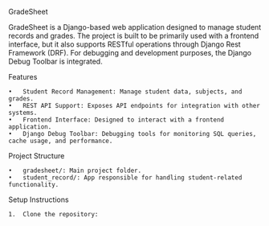 GradeSheet

GradeSheet is a Django-based web application designed to manage student records and grades. The project is built to be primarily used with a frontend interface, but it also supports RESTful operations through Django Rest Framework (DRF). For debugging and development purposes, the Django Debug Toolbar is integrated.

Features

	•	Student Record Management: Manage student data, subjects, and grades.
	•	REST API Support: Exposes API endpoints for integration with other systems.
	•	Frontend Interface: Designed to interact with a frontend application.
	•	Django Debug Toolbar: Debugging tools for monitoring SQL queries, cache usage, and performance.

Project Structure

	•	gradesheet/: Main project folder.
	•	student_record/: App responsible for handling student-related functionality.

Setup Instructions

	1.	Clone the repository: